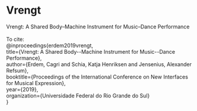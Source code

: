 # Vrengt
Vrengt: A Shared Body–Machine Instrument for Music–Dance Performance <br />
<br />
To cite: <br />
@inproceedings{erdem2019vrengt, <br />
  title={Vrengt: A Shared Body--Machine Instrument for Music--Dance Performance}, <br />
  author={Erdem, Cagri and Schia, Katja Henriksen and Jensenius, Alexander Refsum}, <br />
  booktitle={Proceedings of the International Conference on New Interfaces for Musical Expression}, <br />
  year={2019}, <br />
  organization={Universidade Federal do Rio Grande do Sul} <br />
}
